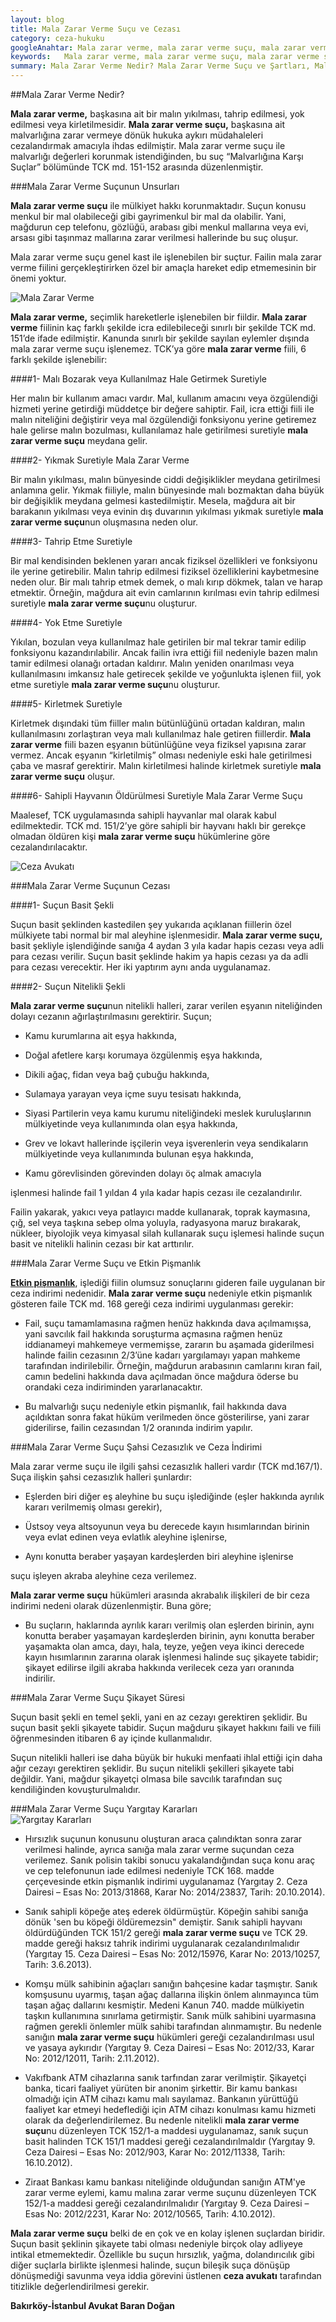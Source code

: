 ```yaml
---
layout: blog
title: Mala Zarar Verme Suçu ve Cezası
category: ceza-hukuku
googleAnahtar: Mala zarar verme, mala zarar verme suçu, mala zarar verme suçunun cezası, şikayet süresi, ceza avukatı, avukat, ağır ceza avukatı, bakırköy avukat, istanbul
keywords:   Mala zarar verme, mala zarar verme suçu, mala zarar verme suçunun cezası, mala zarar verme suçu şikayet süresi, ceza avukatı, avukat, ağır ceza avukatı, bakırköy avukat, istanbul avukat,
summary: Mala Zarar Verme Nedir? Mala Zarar Verme Suçu ve Şartları, Mala Zarar Verme Suçu ve Etkin Pişmanlık, Mala Zarar Verme Suçu ve Ceza İndirimi, Mala Zarar Verme Suçu Şikayet Süresi, Mala Zarar Verme Suçu Yargıtay Kararları
---
```




##Mala Zarar Verme Nedir?

**Mala zarar verme,** başkasına ait bir malın yıkılması, tahrip edilmesi, yok edilmesi veya kirletilmesidir. **Mala zarar verme suçu,** başkasına ait malvarlığına zarar vermeye dönük hukuka aykırı müdahaleleri cezalandırmak amacıyla ihdas edilmiştir. Mala zarar verme suçu ile malvarlığı değerleri korunmak istendiğinden, bu suç  “Malvarlığına Karşı Suçlar” bölümünde TCK md. 151-152 arasında düzenlenmiştir.

###Mala Zarar Verme Suçunun Unsurları

**Mala zarar verme suçu** ile mülkiyet hakkı korunmaktadır. Suçun konusu menkul bir mal olabileceği gibi gayrimenkul bir mal da olabilir. Yani, mağdurun cep telefonu, gözlüğü, arabası gibi menkul mallarına veya evi, arsası gibi taşınmaz mallarına zarar verilmesi hallerinde bu suç oluşur.

Mala zarar verme suçu genel kast ile işlenebilen bir suçtur. Failin mala zarar verme fiilini gerçekleştirirken özel bir amaçla hareket edip etmemesinin bir önemi yoktur.

![Mala Zarar Verme](https://camo.githubusercontent.com/16ed7fc823d910be51db03deaf7accccb6995bac/687474703a2f2f692e68697a6c69726573696d2e636f6d2f6e32375771302e6a7067 "Mala Zarar Verme Suçu")

**Mala zarar verme,** seçimlik hareketlerle işlenebilen bir fiildir. **Mala zarar verme** fiilinin kaç farklı şekilde icra edilebileceği sınırlı bir şekilde TCK md. 151’de ifade edilmiştir. Kanunda sınırlı bir şekilde sayılan eylemler dışında mala zarar verme suçu işlenemez. TCK’ya göre **mala zarar verme** fiili, 6 farklı şekilde işlenebilir:


####1- Malı Bozarak veya Kullanılmaz Hale Getirmek Suretiyle

Her malın bir kullanım amacı vardır. Mal, kullanım amacını veya özgülendiği hizmeti yerine getirdiği müddetçe bir değere sahiptir. Fail, icra ettiği fiili ile malın niteliğini değiştirir veya mal özgülendiği fonksiyonu yerine getiremez hale gelirse malın bozulması, kullanılamaz hale getirilmesi suretiyle **mala zarar verme suçu** meydana gelir. 

####2-  Yıkmak Suretiyle Mala Zarar Verme

Bir malın yıkılması, malın bünyesinde ciddi değişiklikler meydana getirilmesi anlamına gelir. Yıkmak fiiliyle, malın bünyesinde malı bozmaktan daha büyük bir değişiklik meydana gelmesi kastedilmiştir. Mesela, mağdura ait bir barakanın yıkılması veya evinin dış duvarının yıkılması yıkmak suretiyle **mala zarar verme suçu**nun oluşmasına neden olur.

####3-  Tahrip Etme Suretiyle 

Bir mal kendisinden beklenen yararı ancak fiziksel özellikleri ve fonksiyonu ile yerine getirebilir. Malın tahrip edilmesi fiziksel özelliklerini kaybetmesine neden olur. Bir malı tahrip etmek demek, o malı kırıp dökmek, talan ve harap etmektir. Örneğin, mağdura ait evin camlarının kırılması evin tahrip edilmesi suretiyle **mala zarar verme suçu**nu oluşturur.

####4- Yok Etme Suretiyle 

Yıkılan, bozulan veya kullanılmaz hale getirilen bir mal tekrar tamir edilip fonksiyonu kazandırılabilir. Ancak failin ivra ettiği fiil nedeniyle bazen malın tamir edilmesi olanağı ortadan kaldırır. Malın yeniden onarılması veya kullanılmasını imkansız hale getirecek şekilde ve yoğunlukta işlenen fiil, yok etme suretiyle **mala zarar verme suçu**nu oluşturur.

####5- Kirletmek Suretiyle 

Kirletmek dışındaki tüm fiiller malın bütünlüğünü ortadan kaldıran, malın kullanılmasını zorlaştıran veya malı kullanılmaz hale getiren fiillerdir. **Mala zarar verme** fiili bazen eşyanın bütünlüğüne veya fiziksel yapısına zarar vermez. Ancak eşyanın “kirletilmiş” olması nedeniyle eski hale getirilmesi çaba ve masraf gerektirir. Malın kirletilmesi halinde kirletmek suretiyle **mala zarar verme suçu** oluşur.

####6- Sahipli Hayvanın Öldürülmesi Suretiyle Mala Zarar Verme Suçu

Maalesef, TCK uygulamasında sahipli hayvanlar mal olarak kabul edilmektedir. TCK md. 151/2’ye göre sahipli bir hayvanı haklı bir gerekçe olmadan öldüren kişi **mala zarar verme suçu** hükümlerine göre cezalandırılacaktır.


![Ceza Avukatı](https://camo.githubusercontent.com/97f4a31a565a41a24762079cb8e2c0d0466fa09e/687474703a2f2f692e68697a6c69726573696d2e636f6d2f677941726d4c2e6a7067 "Ceza Avukatı")

###Mala Zarar Verme Suçunun Cezası

####1- Suçun Basit Şekli

Suçun basit şeklinden kastedilen şey yukarıda açıklanan fiillerin özel mülkiyete tabi normal bir mal aleyhine işlenmesidir. **Mala zarar verme suçu,** basit şekliyle işlendiğinde sanığa 4 aydan 3 yıla kadar hapis cezası veya adli para cezası verilir. Suçun basit şeklinde hakim ya hapis cezası  ya da adli para cezası verecektir. Her iki yaptırım aynı anda uygulanamaz.

####2- Suçun Nitelikli Şekli

**Mala zarar verme suçu**nun nitelikli halleri, zarar verilen eşyanın niteliğinden dolayı cezanın ağırlaştırılmasını gerektirir. Suçun;

-	Kamu kurumlarına ait eşya hakkında, 

-	Doğal afetlere karşı korumaya özgülenmiş eşya hakkında, 

- Dikili ağaç, fidan veya bağ çubuğu hakkında,

-	Sulamaya yarayan veya içme suyu tesisatı hakkında,

-	Siyasi Partilerin veya kamu kurumu niteliğindeki meslek kuruluşlarının mülkiyetinde veya kullanımında olan eşya hakkında,

-	Grev ve lokavt hallerinde işçilerin veya işverenlerin veya sendikaların mülkiyetinde veya kullanımında bulunan eşya hakkında,

-	Kamu görevlisinden görevinden dolayı öç almak amacıyla  

işlenmesi halinde fail 1 yıldan 4 yıla kadar hapis cezası ile cezalandırılır.

Failin yakarak, yakıcı veya patlayıcı madde kullanarak, toprak kaymasına, çığ, sel veya taşkına sebep olma yoluyla, radyasyona maruz bırakarak, nükleer, biyolojik veya kimyasal silah kullanarak suçu işlemesi halinde suçun basit ve nitelikli halinin cezası bir kat arttırılır.

###Mala Zarar Verme Suçu ve Etkin Pişmanlık

[**Etkin pişmanlık**](http://barandogan.av.tr/blog/ceza-hukuku/etkin-pismanlik-ceza-indirimi.html), işlediği fiilin olumsuz sonuçlarını gideren faile uygulanan bir ceza indirimi nedenidir. **Mala zarar verme suçu** nedeniyle etkin pişmanlık gösteren faile TCK md. 168 gereği ceza indirimi uygulanması gerekir:

* Fail, suçu tamamlamasına rağmen henüz hakkında dava açılmamışsa, yani savcılık fail hakkında soruşturma açmasına rağmen henüz iddianameyi mahkemeye vermemişse, zararın bu aşamada giderilmesi halinde failin cezasının 2/3’üne kadarı yargılamayı yapan mahkeme tarafından indirilebilir. Örneğin, mağdurun arabasının camlarını kıran fail, camın bedelini hakkında dava açılmadan önce mağdura öderse bu orandaki ceza indiriminden yararlanacaktır.

* Bu malvarlığı suçu nedeniyle etkin pişmanlık, fail hakkında dava açıldıktan sonra fakat hüküm verilmeden önce gösterilirse, yani zarar giderilirse, failin cezasından 1/2 oranında indirim yapılır.

###Mala Zarar Verme Suçu Şahsi Cezasızlık ve Ceza İndirimi 


Mala zarar verme suçu ile ilgili şahsi cezasızlık halleri vardır (TCK md.167/1). Suça ilişkin şahsi cezasızlık halleri şunlardır:

* Eşlerden biri diğer eş aleyhine bu suçu işlediğinde (eşler hakkında ayrılık kararı verilmemiş olması gerekir),

* Üstsoy veya altsoyunun veya bu derecede kayın hısımlarından birinin veya evlat edinen veya evlatlık aleyhine işlenirse,

* Aynı konutta beraber yaşayan kardeşlerden biri aleyhine işlenirse

suçu işleyen akraba aleyhine ceza verilemez.

**Mala zarar verme suçu** hükümleri arasında akrabalık ilişkileri de bir ceza indirimi nedeni olarak düzenlenmiştir. Buna göre;

  * Bu suçların, haklarında ayrılık kararı verilmiş olan eşlerden birinin, aynı konutta beraber yaşamayan kardeşlerden birinin, aynı konutta beraber yaşamakta olan amca, dayı, hala, teyze, yeğen veya ikinci derecede kayın hısımlarının zararına olarak işlenmesi halinde suç şikayete tabidir; şikayet edilirse ilgili akraba hakkında verilecek ceza yarı oranında indirilir.


###Mala Zarar Verme Suçu Şikayet Süresi

Suçun basit şekli en temel şekli, yani en az cezayı gerektiren şeklidir. Bu suçun basit şekli şikayete tabidir. Suçun mağduru şikayet hakkını faili ve fiili öğrenmesinden itibaren 6 ay içinde kullanmalıdır.

Suçun nitelikli halleri ise daha büyük bir hukuki menfaati ihlal ettiği için daha ağır cezayı gerektiren şeklidir. Bu suçun nitelikli şekilleri  şikayete tabi değildir. Yani, mağdur şikayetçi olmasa bile savcılık tarafından suç kendiliğinden kovuşturulmalıdır.

###Mala Zarar Verme Suçu Yargıtay Kararları       
![Yargıtay Kararları](https://camo.githubusercontent.com/2be050aa667abd3bc8a34e3fc9904851c84d4105/687474703a2f2f692e68697a6c69726573696d2e636f6d2f5a5672796e612e6a7067 "Mala Zarar Verme Suçu Yargıtay Kararları")


* Hırsızlık suçunun konusunu oluşturan araca çalındıktan sonra zarar verilmesi halinde, ayrıca sanığa mala zarar verme suçundan ceza verilemez. Sanık polisin takibi sonucu yakalandığından suça konu araç ve cep telefonunun iade edilmesi nedeniyle TCK 168. madde çerçevesinde etkin pişmanlık indirimi uygulanamaz (Yargıtay 2. Ceza Dairesi – Esas No: 2013/31868, Karar No: 2014/23837, Tarih: 20.10.2014).

* Sanık sahipli köpeğe ateş ederek öldürmüştür. Köpeğin sahibi sanığa dönük 'sen bu köpeği öldüremezsin" demiştir. Sanık sahipli hayvanı öldürdüğünden TCK 151/2 gereği **mala zarar verme suçu** ve TCK 29. madde gereği haksız tahrik indirimi uygulanarak cezalandırılmalıdır (Yargıtay 15. Ceza Dairesi – Esas No: 2012/15976, Karar No: 2013/10257, Tarih: 3.6.2013).

* Komşu mülk sahibinin ağaçları sanığın bahçesine kadar taşmıştır. Sanık komşusunu uyarmış, taşan ağaç dallarına ilişkin önlem alınmayınca tüm taşan ağaç dallarını kesmiştir. Medeni Kanun 740. madde mülkiyetin taşkın kullanımına sınırlama getirmiştir. Sanık mülk sahibini uyarmasına rağmen gerekli önlemler mülk sahibi tarafından alınmamıştır. Bu nedenle sanığın **mala zarar verme suçu** hükümleri gereği cezalandırılması usul ve yasaya aykırıdır (Yargıtay 9. Ceza Dairesi – Esas No: 2012/33, Karar No: 2012/12011, Tarih: 2.11.2012).

* Vakıfbank ATM cihazlarına sanık tarfından zarar verilmiştir. Şikayetçi banka, ticari faaliyet yürüten bir anonim şirkettir. Bir kamu bankası olmadığı için ATM cihazı kamu malı sayılamaz. Bankanın yürüttüğü faaliyet kar etmeyi hedeflediği için ATM cihazı konulması kamu hizmeti olarak da değerlendirilemez. Bu nedenle nitelikli **mala zarar verme suçu**nu düzenleyen TCK 152/1-a maddesi uygulanamaz, sanık suçun basit halinden TCK 151/1 maddesi gereği cezalandırılmaldır (Yargıtay 9. Ceza Dairesi – Esas No: 2012/903, Karar No: 2012/11338, Tarih: 16.10.2012).

* Ziraat Bankası kamu bankası niteliğinde olduğundan sanığın ATM'ye zarar verme eylemi, kamu malına zarar verme suçunu düzenleyen TCK 152/1-a maddesi gereği cezalandırılmalıdır (Yargıtay 9. Ceza Dairesi – Esas No: 2012/2231, Karar No: 2012/10565, Tarih: 4.10.2012).


**Mala zarar verme suçu** belki de en çok ve en kolay işlenen suçlardan biridir. Suçun basit şeklinin şikayete tabi olması nedeniyle birçok olay adliyeye intikal etmemektedir. Özellikle bu suçun hırsızlık, yağma, dolandırıcılık gibi diğer suçlarla birlikte işlenmesi halinde, suçun bileşik suça dönüşüp dönüşmediği savunma veya iddia görevini üstlenen **ceza avukatı** tarafından titizlikle değerlendirilmesi gerekir.


**Bakırköy-İstanbul Avukat Baran Doğan**



















